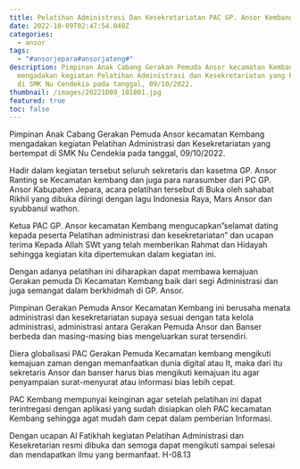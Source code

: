 ```yaml
---
title: Pelatihan Administrasi Dan Kesekretariatan PAC GP. Ansor Kembang
date: 2022-10-09T02:47:54.048Z
categories:
  - ansor
tags:
  - "#ansorjepara#ansorjateng#"
description: Pimpinan Anak Cabang Gerakan Pemuda Ansor kecamatan Kembang
  mengadakan kegiatan Pelatihan Administrasi dan Kesekretariatan yang bertempat
  di SMK Nu Cendekia pada tanggal, 09/10/2022.
thumbnail: /images/20221009_101801.jpg
featured: true
toc: false
---
```

Pimpinan Anak Cabang Gerakan Pemuda Ansor kecamatan Kembang mengadakan kegiatan Pelatihan Administrasi dan Kesekretariatan yang bertempat di SMK Nu Cendekia pada tanggal, 09/10/2022.

Hadir dalam kegiatan tersebut seluruh sekretaris dan kasetma GP. Ansor Ranting se Kecamatan kembang dan juga para narasumber dari PC GP. Ansor Kabupaten Jepara, acara pelatihan tersebut di Buka oleh sahabat Rikhil yang dibuka diiringi dengan lagu Indonesia Raya, Mars Ansor dan syubbanul wathon.

Ketua PAC GP. Ansor kecamatan Kembang mengucapkan”selamat dating kepada peserta Pelatihan administrasi dan kesekretariatan” dan ucapan terima Kepada Allah SWt yang telah memberikan Rahmat dan Hidayah sehingga kegiatan kita dipertemukan dalam kegiatan ini.

Dengan adanya pelatihan ini diharapkan dapat membawa kemajuan Gerakan pemuda Di Kecamatan Kembang baik dari segi Administrasi dan juga semangat dalam berkhidmah di GP. Ansor.

Pimpinan Gerakan Pemuda Ansor Kecamatan Kembang ini berusaha menata administrasi dan kesekretariatan supaya sesuai dengan tata kelola administrasi, administrasi antara Gerakan Pemuda Ansor dan Banser berbeda dan masing-masing bias mengeluarkan surat tersendiri.

Diera globalisasi PAC Gerakan Pemuda Kecamatan kembang mengikuti kemajuan zaman dengan memanfaatkan dunia digital atau It, maka dari itu sekretaris Ansor dan banser harus bias mengikuti kemajuan itu agar penyampaian surat-menyurat atau informasi bias lebih cepat.

PAC Kembang mempunyai keinginan agar setelah pelatihan ini dapat terintregasi dengan aplikasi yang sudah disiapkan oleh PAC kecamatan Kembang sehingga agat mudah dam cepat dalam pemberian Informasi.

Dengan ucapan Al Fatikhah kegiatan Pelatihan Administrasi dan Kesekretarian resmi dibuka dan semoga dapat mengikuti sampai selesai dan mendapatkan ilmu yang bermanfaat. 
H-08.13